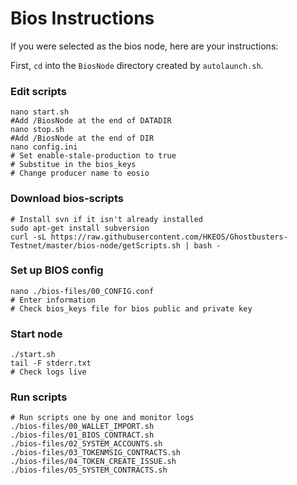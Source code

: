 # Bios Instructions

If you were selected as the bios node, here are your instructions:

First, `cd` into the `BiosNode` directory created by `autolaunch.sh`.

### Edit scripts
```console
nano start.sh
#Add /BiosNode at the end of DATADIR
nano stop.sh
#Add /BiosNode at the end of DIR
nano config.ini
# Set enable-stale-production to true
# Substitue in the bios_keys
# Change producer name to eosio
```

### Download bios-scripts
```console
# Install svn if it isn't already installed
sudo apt-get install subversion
curl -sL https://raw.githubusercontent.com/HKEOS/Ghostbusters-Testnet/master/bios-node/getScripts.sh | bash -
```

### Set up BIOS config
```console
nano ./bios-files/00_CONFIG.conf
# Enter information
# Check bios_keys file for bios public and private key
```

### Start node
```cosole
./start.sh
tail -F stderr.txt
# Check logs live
```

### Run scripts
```console
# Run scripts one by one and monitor logs
./bios-files/00_WALLET_IMPORT.sh
./bios-files/01_BIOS_CONTRACT.sh
./bios-files/02_SYSTEM_ACCOUNTS.sh
./bios-files/03_TOKENMSIG_CONTRACTS.sh
./bios-files/04_TOKEN_CREATE_ISSUE.sh
./bios-files/05_SYSTEM_CONTRACTS.sh
```
